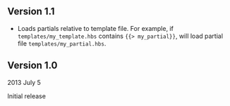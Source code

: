 Version 1.1
-----------
* Loads partials relative to template file. For example, if `templates/my_template.hbs` contains `{{> my_partial}}`, will load partial file `templates/my_partial.hbs`.

Version 1.0
-----------
2013 July 5

Initial release